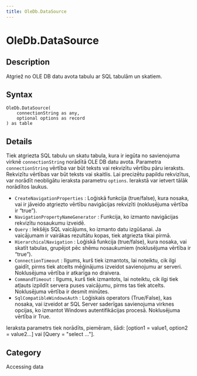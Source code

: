 ```yaml
---
title: OleDb.DataSource
---
```


# OleDb.DataSource


## Description

Atgriež no OLE DB datu avota tabulu ar SQL tabulām un skatiem.


## Syntax

```powerquery
OleDb.DataSource(
    connectionString as any,
    optional options as record
) as table
```


## Details

Tiek atgriezta SQL tabulu un skatu tabula, kura ir iegūta no savienojuma virknē <code>connectionString</code> norādītā OLE DB datu avota. Parametra <code>connectionString</code> vērtība var būt teksts vai rekvizītu vērtību pāru ieraksts. Rekvizītu vērtības var būt teksts vai skaitlis. Lai precizētu papildu rekvizītus, var norādīt neobligātu ieraksta parametru <code>options</code>. Ierakstā var ietvert tālāk norādītos laukus.    <ul><li><code>CreateNavigationProperties</code> : Loģiskā funkcija (true/false), kura nosaka, vai ir jāveido atgriezto vērtību navigācijas rekvizīti (noklusējuma vērtība ir “true”).</li><li><code>NavigationPropertyNameGenerator</code> : Funkcija, ko izmanto navigācijas rekvizītu nosaukumu izveidē.</li><li><code>Query</code> : Iekšējs SQL vaicājums, ko izmanto datu izgūšanai. Ja vaicājumam ir vairākas rezultātu kopas, tiek atgriezta tikai pirmā.</li><li><code>HierarchicalNavigation</code> : Loģiskā funkcija (true/false), kura nosaka, vai skatīt tabulas, grupējot pēc shēmu nosaukumiem (noklusējuma vērtība ir “true”).</li><li><code>ConnectionTimeout</code> : Ilgums, kurš tiek izmantots, lai noteiktu, cik ilgi gaidīt, pirms tiek atcelts mēģinājums izveidot savienojumu ar serveri. Noklusējuma vērtība ir atkarīga no draivera.</li><li><code>CommandTimeout</code> : Ilgums, kurš tiek izmantots, lai noteiktu, cik ilgi tiek atļauts izpildīt servera puses vaicājumu, pirms tas tiek atcelts. Noklusējuma vērtība ir desmit minūtes.</li><li><code>SqlCompatibleWindowsAuth</code> : Loģiskais operators (True/False), kas nosaka, vai izveidot ar SQL&#160;Server saderīgas savienojuma virknes opcijas, ko izmantot Windows autentifikācijas procesā. Noklusējuma vērtība ir True.</li></ul>    Ieraksta parametrs tiek norādīts, piemēram, šādi: [option1 = value1, option2 = value2...] vai [Query = "select ..."].



## Category
Accessing data

